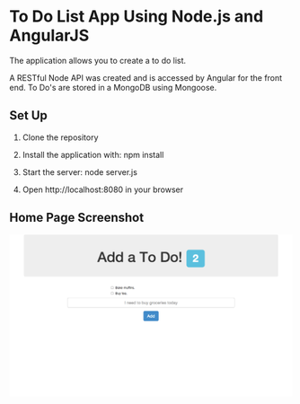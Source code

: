 # To Do List App Using Node.js and AngularJS

The application allows you to create a to do list.

A RESTful Node API was created and is accessed by Angular for the front end. To Do's are stored in a MongoDB using Mongoose.

## Set Up

1) Clone the repository

2) Install the application with: npm install

3) Start the server: node server.js

4) Open http://localhost:8080 in your browser

## Home Page Screenshot

![screenshot](/public/images/home-page-screenshot.png)
